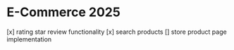 # E-Commerce 2025

[x] rating star review functionality
[x] search products
[] store product page implementation


